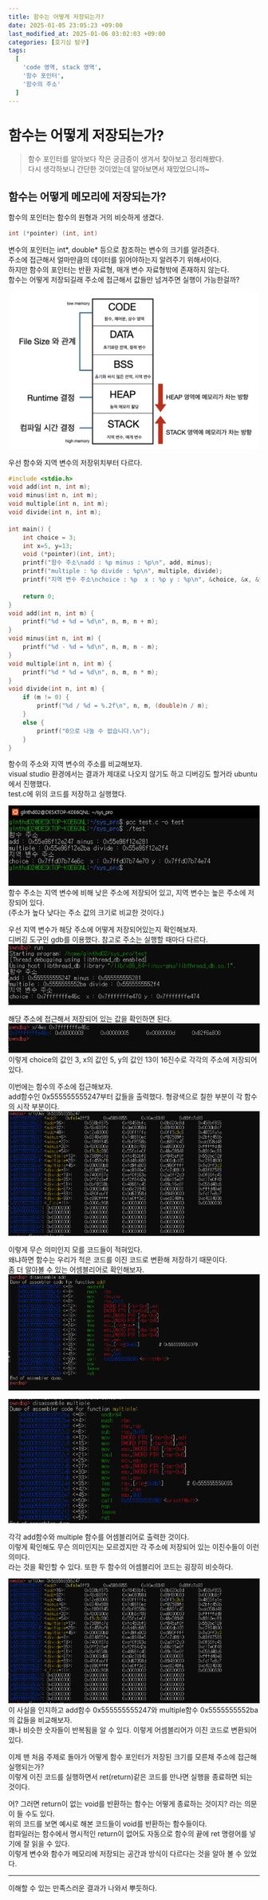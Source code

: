 ```yaml
---
title: 함수는 어떻게 저장되는가?
date: 2025-01-05 23:05:23 +09:00
last_modified_at: 2025-01-06 03:02:03 +09:00
categories: [호기심 탐구]
tags:
  [
    'code 영역, stack 영역',
    '함수 포인터',
    '함수의 주소'
  ]
---
```

# **함수는 어떻게 저장되는가?**
> 함수 포인터를 알아보다 작은 궁금증이 생겨서 찾아보고 정리해봤다.<br>
> 다시 생각하보니 간단한 것이었는데 알아보면서 재밌었으니까~

## 함수는 어떻게 메모리에 저장되는가?
함수의 포인터는 함수의 원형과 거의 비슷하게 생겼다.<br>
```c
int (*pointer) (int, int)
```
변수의 포인터는 int\*, double\* 등으로 참조하는 변수의 크기를 알려준다.<br>
주소에 접근해서 얼마만큼의 데이터를 읽어야하는지 알려주기 위해서이다.<br>
하지만 함수의 포인터는 반환 자료형, 매개 변수 자료형밖에 존재하지 않는다.<br>
함수는 어떻게 저장되길래 주소에 접근해서 값들만 넘겨주면 실행이 가능한걸까?<br>

![image](/assets/img/C_lang/13_2.PNG)<br>

우선 함수와 지역 변수의 저장위치부터 다르다.<br>
```c
#include <stdio.h>
void add(int n, int m);
void minus(int n, int m);
void multiple(int n, int m);
void divide(int n, int m);

int main() {
    int choice = 3;
    int x=5, y=13;
    void (*pointer)(int, int);
    printf("함수 주소\nadd : %p minus : %p\n", add, minus);
	printf("multiple : %p divide : %p\n", multiple, divide);
	printf("지역 변수 주소\nchoice : %p  x : %p y : %p\n", &choice, &x, &y);

    return 0;
}
void add(int n, int m) {
    printf("%d + %d = %d\n", n, m, n + m);
}
void minus(int n, int m) {
    printf("%d - %d = %d\n", n, m, n - m);
}
void multiple(int n, int m) {
    printf("%d * %d = %d\n", n, m, n * m);
}
void divide(int n, int m) {
    if (m != 0) {
        printf("%d / %d = %.2f\n", n, m, (double)n / m);
    }
    else {
        printf("0으로 나눌 수 없습니다.\n");
    }
}
```
함수의 주소와 지역 변수의 주소를 비교해보자.<br>
visual studio 환경에서는 결과가 제대로 나오지 않기도 하고 디버깅도 할거라 ubuntu에서 진행했다.<br>
test.c에 위의 코드를 저장하고 실행했다.<br>

![image](/assets/img/C_lang/func_pointer_1.PNG)<br>
함수 주소는 지역 변수에 비해 낮은 주소에 저장되어 있고, 지역 변수는 높은 주소에 저장되어 있다.<br>
(주소가 높다 낮다는 주소 값의 크기로 비교한 것이다.)

우선 지역 변수가 해당 주소에 어떻게 저장되어있는지 확인해보자.<br>
디버깅 도구인 gdb를 이용했다. 참고로 주소는 실행할 때마다 다르다.<br>
![image](/assets/img/C_lang/func_pointer_2.PNG)<br>

해당 주소에 접근해서 저장되어 있는 값을 확인하면 된다.<br>
![image](/assets/img/C_lang/func_pointer_3.PNG)<br>
이렇게 choice의 값인 3, x의 값인 5, y의 값인 13이 16진수로 각각의 주소에 저장되어있다.<br>

이번에는 함수의 주소에 접근해보자.<br>
add함수인 0x555555555247부터 값들을 출력했다. 형광색으로 칠한 부분이 각 함수의 시작 부분이다.<br>
![image](/assets/img/C_lang/func_pointer_4.PNG)<br>

이렇게 무슨 의미인지 모를 코드들이 적혀있다.<br>
왜냐하면 함수는 우리가 적은 코드를 이진 코드로 변환해 저장하기 때문이다.<br>
좀 더 알아볼 수 있는 어셈블리어로 확인해보자.<br>
![image](/assets/img/C_lang/func_pointer_5.PNG)<br>

![image](/assets/img/C_lang/func_pointer_6.PNG)<br>

각각 add함수와 multiple 함수를 어셈블리어로 출력한 것이다.<br>
이렇게 확인해도 무슨 의미인지는 모르겠지만 각 주소에 저장되어 있는 이진수들이 이런 의미다.<br>
라는 것을 확인할 수 있다. 또한 두 함수의 어셈블리어 코드는 굉장히 비슷하다.<br>

![image](/assets/img/C_lang/func_pointer_4.PNG)<br>
이 사실을 인지하고 add함수 0x555555555247와 multiple함수 0x5555555552ba의 값들을 비교해보자.<br>
꽤나 비슷한 숫자들이 반복됨을 알 수 있다. 이렇게 어셈블리어가 이진 코드로 변환되어 있다.<br>

이제 맨 처음 주제로 돌아가 어떻게 함수 포인터가 저장된 크기를 모른채 주소에 접근해 실행되는가?<br>
이렇게 이진 코드를 실행하면서 ret(return)같은 코드를 만나면 실행을 종료하면 되는 것이다.<br>

어? 그러면 return이 없는 void를 반환하는 함수는 어떻게 종료하는 것이지? 라는 의문이 들 수도 있다.<br>
위의 코드를 보면 예시로 해본 코드들이 void를 반환하는 함수들이다.<br>
컴파일러는 함수에서 명시적인 return이 없어도 자동으로 함수의 끝에 ret 명령어를 넣기에 잘 읽을 수 있다.<br>
이렇게 변수와 함수가 메모리에 저장되는 공간과 방식이 다르다는 것을 알아 볼 수 있었다.

---
이해할 수 있는 만족스러운 결과가 나와서 뿌듯하다.